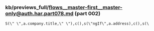 ### kb/previews_full/flows__master-first__master-only@auth.har.part078.md (part 002)

```md
S(\" \",a.company.title,\" \"),c(),s(\"ngIf\",a.address),c(),s(\
```

```
